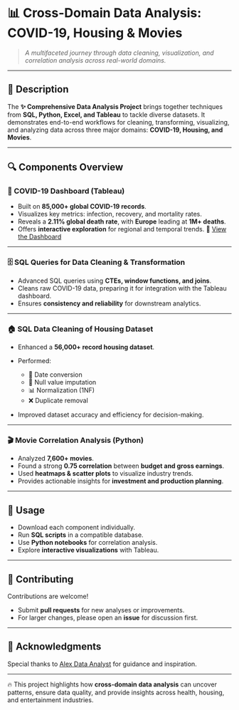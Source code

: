 # 📊 Cross-Domain Data Analysis: COVID-19, Housing & Movies

> *A multifaceted journey through data cleaning, visualization, and correlation analysis across real-world domains.*

---

## 📝 Description

The **✨ Comprehensive Data Analysis Project** brings together techniques from **SQL, Python, Excel, and Tableau** to tackle diverse datasets. It demonstrates end-to-end workflows for cleaning, transforming, visualizing, and analyzing data across three major domains: **COVID-19, Housing, and Movies**.

---

## 🔍 Components Overview

### 🦠 COVID-19 Dashboard (Tableau)

* Built on **85,000+ global COVID-19 records**.
* Visualizes key metrics: infection, recovery, and mortality rates.
* Reveals a **2.11% global death rate**, with **Europe** leading at **1M+ deaths**.
* Offers **interactive exploration** for regional and temporal trends.
  🔗 [View the Dashboard](https://public.tableau.com/app/profile/abdullah.imran2120/viz/COVID-19Dashboard_17090390515270/Dashboard1)

---

### 🗄️ SQL Queries for Data Cleaning & Transformation

* Advanced SQL queries using **CTEs, window functions, and joins**.
* Cleans raw COVID-19 data, preparing it for integration with the Tableau dashboard.
* Ensures **consistency and reliability** for downstream analytics.

---

### 🏠 SQL Data Cleaning of Housing Dataset

* Enhanced a **56,000+ record housing dataset**.
* Performed:

  * 📆 Date conversion
  * 🧹 Null value imputation
  * 📊 Normalization (1NF)
  * ❌ Duplicate removal
* Improved dataset accuracy and efficiency for decision-making.

---

### 🎬 Movie Correlation Analysis (Python)

* Analyzed **7,600+ movies**.
* Found a strong **0.75 correlation** between **budget and gross earnings**.
* Used **heatmaps & scatter plots** to visualize industry trends.
* Provides actionable insights for **investment and production planning**.

---

## 🚀 Usage

* Download each component individually.
* Run **SQL scripts** in a compatible database.
* Use **Python notebooks** for correlation analysis.
* Explore **interactive visualizations** with Tableau.

---

## 🤝 Contributing

Contributions are welcome!

* Submit **pull requests** for new analyses or improvements.
* For larger changes, please open an **issue** for discussion first.

---

## 🙏 Acknowledgments

Special thanks to [Alex Data Analyst](https://www.youtube.com/@AlexTheAnalyst) for guidance and inspiration.

---

🔥 This project highlights how **cross-domain data analysis** can uncover patterns, ensure data quality, and provide insights across health, housing, and entertainment industries.
